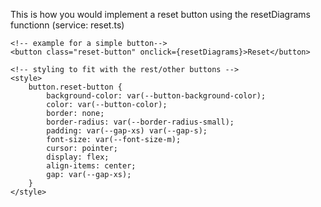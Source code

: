 This is how you would implement a reset button using the resetDiagrams functionn (service: reset.ts)

```svelte
<!-- example for a simple button-->
<button class="reset-button" onclick={resetDiagrams}>Reset</button>

<!-- styling to fit with the rest/other buttons -->
<style>
    button.reset-button {
        background-color: var(--button-background-color);
        color: var(--button-color);
        border: none;
        border-radius: var(--border-radius-small);
        padding: var(--gap-xs) var(--gap-s);
        font-size: var(--font-size-m);
        cursor: pointer;
        display: flex;
        align-items: center;
        gap: var(--gap-xs);
    }
</style>
```
